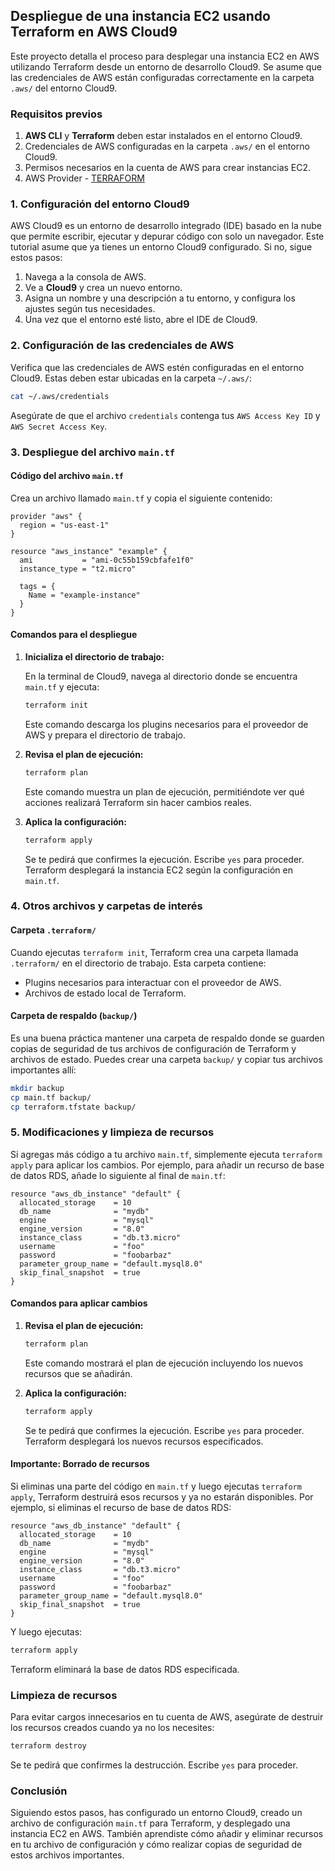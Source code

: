 
## Despliegue de una instancia EC2 usando Terraform en AWS Cloud9

Este proyecto detalla el proceso para desplegar una instancia EC2 en AWS utilizando Terraform desde un entorno de desarrollo Cloud9. Se asume que las credenciales de AWS están configuradas correctamente en la carpeta `.aws/` del entorno Cloud9.

### Requisitos previos

1. **AWS CLI** y **Terraform** deben estar instalados en el entorno Cloud9.
2. Credenciales de AWS configuradas en la carpeta `.aws/` en el entorno Cloud9.
3. Permisos necesarios en la cuenta de AWS para crear instancias EC2.
4. AWS Provider - [TERRAFORM](https://registry.terraform.io/providers/tfproviders/aws/latest/docs)

### 1. Configuración del entorno Cloud9

AWS Cloud9 es un entorno de desarrollo integrado (IDE) basado en la nube que permite escribir, ejecutar y depurar código con solo un navegador. Este tutorial asume que ya tienes un entorno Cloud9 configurado. Si no, sigue estos pasos:

1. Navega a la consola de AWS.
2. Ve a **Cloud9** y crea un nuevo entorno.
3. Asigna un nombre y una descripción a tu entorno, y configura los ajustes según tus necesidades.
4. Una vez que el entorno esté listo, abre el IDE de Cloud9.

### 2. Configuración de las credenciales de AWS

Verifica que las credenciales de AWS estén configuradas en el entorno Cloud9. Estas deben estar ubicadas en la carpeta `~/.aws/`:

```bash
cat ~/.aws/credentials
```

Asegúrate de que el archivo `credentials` contenga tus `AWS Access Key ID` y `AWS Secret Access Key`.

### 3. Despliegue del archivo `main.tf`

#### Código del archivo `main.tf`

Crea un archivo llamado `main.tf` y copia el siguiente contenido:

```hcl
provider "aws" {
  region = "us-east-1"
}

resource "aws_instance" "example" {
  ami           = "ami-0c55b159cbfafe1f0"
  instance_type = "t2.micro"

  tags = {
    Name = "example-instance"
  }
}
```

#### Comandos para el despliegue

1. **Inicializa el directorio de trabajo:**

   En la terminal de Cloud9, navega al directorio donde se encuentra `main.tf` y ejecuta:

   ```bash
   terraform init
   ```

   Este comando descarga los plugins necesarios para el proveedor de AWS y prepara el directorio de trabajo.

2. **Revisa el plan de ejecución:**

   ```bash
   terraform plan
   ```

   Este comando muestra un plan de ejecución, permitiéndote ver qué acciones realizará Terraform sin hacer cambios reales.

3. **Aplica la configuración:**

   ```bash
   terraform apply
   ```

   Se te pedirá que confirmes la ejecución. Escribe `yes` para proceder. Terraform desplegará la instancia EC2 según la configuración en `main.tf`.

### 4. Otros archivos y carpetas de interés

#### Carpeta `.terraform/`

Cuando ejecutas `terraform init`, Terraform crea una carpeta llamada `.terraform/` en el directorio de trabajo. Esta carpeta contiene:

- Plugins necesarios para interactuar con el proveedor de AWS.
- Archivos de estado local de Terraform.

#### Carpeta de respaldo (`backup/`)

Es una buena práctica mantener una carpeta de respaldo donde se guarden copias de seguridad de tus archivos de configuración de Terraform y archivos de estado. Puedes crear una carpeta `backup/` y copiar tus archivos importantes allí:

```bash
mkdir backup
cp main.tf backup/
cp terraform.tfstate backup/
```

### 5. Modificaciones y limpieza de recursos

Si agregas más código a tu archivo `main.tf`, simplemente ejecuta `terraform apply` para aplicar los cambios. Por ejemplo, para añadir un recurso de base de datos RDS, añade lo siguiente al final de `main.tf`:

```hcl
resource "aws_db_instance" "default" {
  allocated_storage    = 10
  db_name              = "mydb"
  engine               = "mysql"
  engine_version       = "8.0"
  instance_class       = "db.t3.micro"
  username             = "foo"
  password             = "foobarbaz"
  parameter_group_name = "default.mysql8.0"
  skip_final_snapshot  = true
}
```

#### Comandos para aplicar cambios

1. **Revisa el plan de ejecución:**

   ```bash
   terraform plan
   ```

   Este comando mostrará el plan de ejecución incluyendo los nuevos recursos que se añadirán.

2. **Aplica la configuración:**

   ```bash
   terraform apply
   ```

   Se te pedirá que confirmes la ejecución. Escribe `yes` para proceder. Terraform desplegará los nuevos recursos especificados.

#### Importante: Borrado de recursos

Si eliminas una parte del código en `main.tf` y luego ejecutas `terraform apply`, Terraform destruirá esos recursos y ya no estarán disponibles. Por ejemplo, si eliminas el recurso de base de datos RDS:

```hcl
resource "aws_db_instance" "default" {
  allocated_storage    = 10
  db_name              = "mydb"
  engine               = "mysql"
  engine_version       = "8.0"
  instance_class       = "db.t3.micro"
  username             = "foo"
  password             = "foobarbaz"
  parameter_group_name = "default.mysql8.0"
  skip_final_snapshot  = true
}
```

Y luego ejecutas:

```bash
terraform apply
```

Terraform eliminará la base de datos RDS especificada.

### Limpieza de recursos

Para evitar cargos innecesarios en tu cuenta de AWS, asegúrate de destruir los recursos creados cuando ya no los necesites:

```bash
terraform destroy
```

Se te pedirá que confirmes la destrucción. Escribe `yes` para proceder.

### Conclusión

Siguiendo estos pasos, has configurado un entorno Cloud9, creado un archivo de configuración `main.tf` para Terraform, y desplegado una instancia EC2 en AWS. También aprendiste cómo añadir y eliminar recursos en tu archivo de configuración y cómo realizar copias de seguridad de estos archivos importantes.

